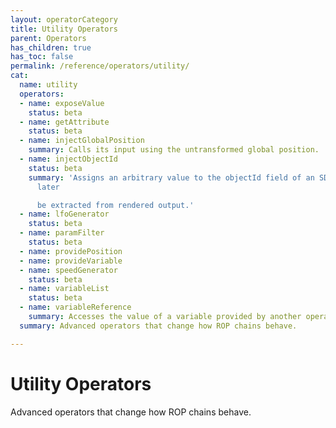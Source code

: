 ```yaml
---
layout: operatorCategory
title: Utility Operators
parent: Operators
has_children: true
has_toc: false
permalink: /reference/operators/utility/
cat:
  name: utility
  operators:
  - name: exposeValue
    status: beta
  - name: getAttribute
    status: beta
  - name: injectGlobalPosition
    summary: Calls its input using the untransformed global position.
  - name: injectObjectId
    status: beta
    summary: 'Assigns an arbitrary value to the objectId field of an SDF, which can
      later

      be extracted from rendered output.'
  - name: lfoGenerator
    status: beta
  - name: paramFilter
    status: beta
  - name: providePosition
  - name: provideVariable
  - name: speedGenerator
    status: beta
  - name: variableList
    status: beta
  - name: variableReference
    summary: Accesses the value of a variable provided by another operator.
  summary: Advanced operators that change how ROP chains behave.

---
```


# Utility Operators

Advanced operators that change how ROP chains behave.
